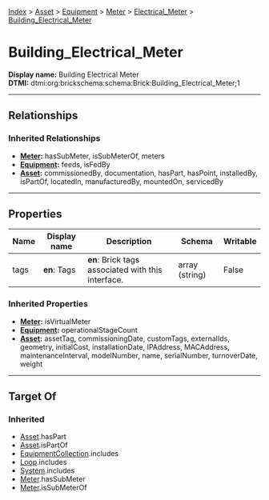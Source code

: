 [Index](../../../../Index.md) > [Asset](../../../Asset.md) > [Equipment](../../Equipment.md) > [Meter](../Meter.md) > [Electrical_Meter](Electrical_Meter.md) > [Building_Electrical_Meter](#)
# Building_Electrical_Meter

**Display name:** Building Electrical Meter<br />
**DTMI:** dtmi:org:brickschema:schema:Brick:Building_Electrical_Meter;1

---

## Relationships

### Inherited Relationships
* **[Meter](../Meter.md):** hasSubMeter, isSubMeterOf, meters
* **[Equipment](../../Equipment.md):** feeds, isFedBy
* **[Asset](../../../Asset.md):** commissionedBy, documentation, hasPart, hasPoint, installedBy, isPartOf, locatedIn, manufacturedBy, mountedOn, servicedBy

---

## Properties

|Name|Display name|Description|Schema|Writable|
|-|-|-|-|-|
|tags|**en**: Tags|**en**: Brick tags associated with this interface.|array (string)|False|
### Inherited Properties
* **[Meter](../Meter.md):** isVirtualMeter
* **[Equipment](../../Equipment.md):** operationalStageCount
* **[Asset](../../../Asset.md):** assetTag, commissioningDate, customTags, externalIds, geometry, initialCost, installationDate, IPAddress, MACAddress, maintenanceInterval, modelNumber, name, serialNumber, turnoverDate, weight

---

## Target Of
### Inherited
* [Asset](../../../Asset.md).hasPart
* [Asset](../../../Asset.md).isPartOf
* [EquipmentCollection](../../../../Collection/EquipmentCollection.md).includes
* [Loop](../../../../Collection/Loop/Loop.md).includes
* [System](../../../../Collection/System/System.md).includes
* [Meter](../Meter.md).hasSubMeter
* [Meter](../Meter.md).isSubMeterOf
